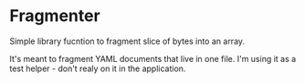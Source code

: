 # Fragmenter
Simple library fucntion to fragment slice of bytes into an array. 

It's meant to fragment YAML documents that live in one file. I'm using it as a test helper - don't realy on it in the application. 